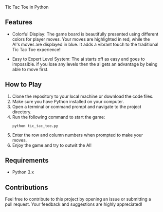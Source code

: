 Tic Tac Toe in Python

## Features

- Colorful Display: The game board is beautifully presented using different colors for player moves. Your moves are highlighted in red, while the AI's moves are displayed in blue. It adds a vibrant touch to the traditional Tic Tac Toe experience!

- Easy to Expert Level System: The ai starts off as easy and goes to impossible. if you lose any levels then the ai gets an advantage by being able to move first.


## How to Play

1. Clone the repository to your local machine or download the code files.
2. Make sure you have Python installed on your computer.
3. Open a terminal or command prompt and navigate to the project directory.
4. Run the following command to start the game:
   ```
   python tic_tac_toe.py
   ```
5. Enter the row and column numbers when prompted to make your moves.
6. Enjoy the game and try to outwit the AI!

## Requirements

- Python 3.x

## Contributions

Feel free to contribute to this project by opening an issue or submitting a pull request. Your feedback and suggestions are highly appreciated!
